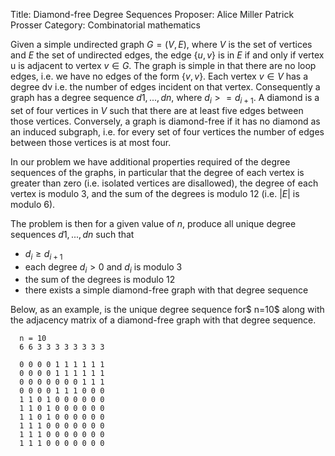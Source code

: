 Title:    Diamond-free Degree Sequences
Proposer: Alice Miller
          Patrick Prosser
Category: Combinatorial mathematics

Given a simple undirected graph $G = (V,E)$, where $V$ is the set of vertices and $E$ the set of undirected edges, the edge {$u,v$} is in $E$ if and only if vertex u is adjacent to vertex $v  \in G$. The graph is simple in that there are no loop edges, i.e. we have no edges of the form {$v,v$}. Each vertex $v \in V$ has a degree dv i.e. the number of edges incident on that vertex. Consequently a graph has a degree sequence $d1,...,dn$, where $d_i >= d_{i+1}$. A diamond is a set of four vertices in $V$ such that there are at least five edges between those vertices. Conversely, a graph is diamond-free if it has no diamond as an induced subgraph, i.e. for every set of four vertices the number of edges between those vertices is at most four.

In our problem we have additional properties required of the degree sequences of the graphs, in particular that the degree of each vertex is greater than zero (i.e. isolated vertices are disallowed), the degree of each vertex is modulo $3$, and the sum of the degrees is modulo $12$ (i.e. $|E|$ is modulo $6$).

The problem is then for a given value of $n$, produce all unique degree sequences $d1,...,dn$ such that

* $d_i \ge d_{i+1}$
* each degree $d_i > 0$ and $d_i$ is modulo $3$
* the sum of the degrees is modulo $12$
* there exists a simple diamond-free graph with that degree sequence

Below, as an example, is the unique degree sequence for$ n=10$ along with the adjacency matrix of a diamond-free graph with that degree sequence.

      n = 10
      6 6 3 3 3 3 3 3 3 3 

      0 0 0 0 1 1 1 1 1 1 
      0 0 0 0 1 1 1 1 1 1 
      0 0 0 0 0 0 0 1 1 1 
      0 0 0 0 1 1 1 0 0 0 
      1 1 0 1 0 0 0 0 0 0 
      1 1 0 1 0 0 0 0 0 0 
      1 1 0 1 0 0 0 0 0 0 
      1 1 1 0 0 0 0 0 0 0 
      1 1 1 0 0 0 0 0 0 0 
      1 1 1 0 0 0 0 0 0 0 
